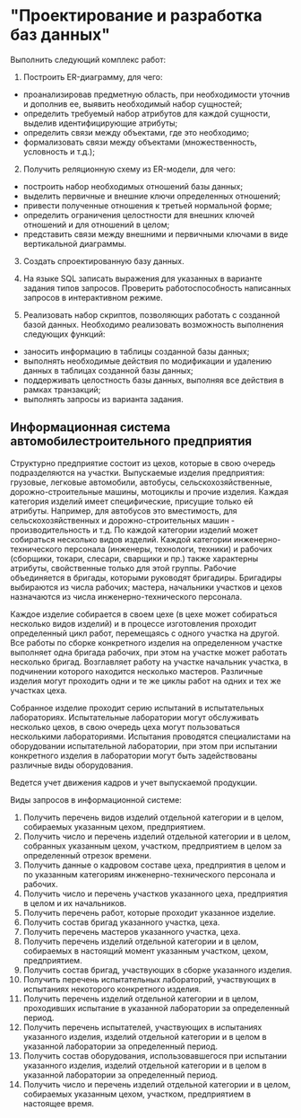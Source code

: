 # "Проектирование и разработка баз данных"
Выполнить следующий комплекс работ:
1. Построить ER-диаграмму, для чего: 
 - проанализировав предметную область, при необходимости уточнив и дополнив ее, выявить необходимый набор сущностей; 
 - определить требуемый набор атрибутов для каждой сущности, выделив идентифицирующие атрибуты; 
 - определить связи между объектами, где это необходимо; 
 - формализовать связи между объектами (множественность, условность и т.д.); 

2. Получить реляционную схему из ER-модели, для чего: 
 - построить набор необходимых отношений базы данных; 
 - выделить первичные и внешние ключи определенных отношений; 
 - привести полученные отношения к третьей нормальной форме; 
 - определить ограничения целостности для внешних ключей отношений и для отношений в целом; 
 - представить связи между внешними и первичными ключами в виде вертикальной диаграммы. 
 
3. Создать спроектированную базу данных. 

4. На языке SQL записать выражения для указанных в варианте задания типов запросов. Проверить работоспособность написанных запросов в интерактивном режиме. 

5. Реализовать набор скриптов, позволяющих работать с созданной базой данных. Необходимо реализовать возможность выполнения следующих функций: 
 - заносить информацию в таблицы созданной базы данных; 
 - выполнять необходимые действия по модификации и удалению данных в таблицах созданной базы данных; 
 - поддерживать целостность базы данных, выполняя все действия в рамках транзакций; 
 - выполнять запросы из варианта задания. 


## Информационная система автомобилестроительного предприятия
Структурно предприятие состоит из цехов, которые в свою очередь подразделяются на участки. Выпускаемые изделия предприятия: грузовые, легковые автомобили, автобусы, сельскохозяйственные, дорожно-строительные машины, мотоциклы и прочие изделия. Каждая категория изделий имеет специфические, присущие только ей атрибуты. Например, для автобусов это вместимость, для сельскохозяйственных и дорожно-строительных машин - производительность и т.д. По каждой категории изделий может собираться несколько видов изделий. Каждой категории инженерно-технического персонала (инженеры, технологи, техники) и рабочих (сборщики, токари, слесари, сварщики и пр.) также характерны атрибуты, свойственные только для этой группы. Рабочие объединяется в бригады, которыми руководят бригадиры. Бригадиры выбираются из числа рабочих; мастера, начальники участков и цехов назначаются из числа инженерно-технического персонала.

Каждое изделие собирается в своем цехе (в цехе может собираться несколько видов изделий) и в процессе изготовления проходит определенный цикл работ, перемещаясь с одного участка на другой. Все работы по сборке конкретного изделия на определенном участке выполняет одна бригада рабочих, при этом на участке может работать несколько бригад. Возглавляет работу на участке начальник участка, в подчинении которого находится несколько мастеров. Различные изделия могут проходить одни и те же циклы работ на одних и тех же участках цеха.

Собранное изделие проходит серию испытаний в испытательных лабораториях. Испытательные лаборатории могут обслуживать несколько цехов, в свою очередь цеха могут пользоваться несколькими лабораториями. Испытания проводятся специалистами на оборудовании испытательной лаборатории, при этом при испытании конкретного изделия в лаборатории могут быть задействованы различные виды оборудования.

Ведется учет движения кадров и учет выпускаемой продукции.

Виды запросов в информационной системе:
 1.	Получить перечень видов изделий отдельной категории и в целом, собираемых указанным цехом, предприятием. 
 2.	Получить число и перечень изделий отдельной категории и в целом, собранных указанным цехом, участком, предприятием в целом за определенный отрезок времени. 
 3.	Получить данные о кадровом составе цеха, предприятия в целом и по указанным категориям инженерно-технического персонала и рабочих. 
 4.	Получить число и перечень участков указанного цеха, предприятия в целом и их начальников. 
 5.	Получить перечень работ, которые проходит указанное изделие. 
 6.	Получить состав бригад указанного участка, цеха. 
 7.	Получить перечень мастеров указанного участка, цеха. 
 8.	Получить перечень изделий отдельной категории и в целом, собираемых в настоящий момент указанным участком, цехом, предприятием. 
 9.	Получить состав бригад, участвующих в сборке указанного изделия. 
 10.	Получить перечень испытательных лабораторий, участвующих в испытаниях некоторого конкретного изделия. 
 11.	Получить перечень изделий отдельной категории и в целом, проходивших испытание в указанной лаборатории за определенный период. 
 12.	Получить перечень испытателей, участвующих в испытаниях указанного изделия, изделий отдельной категории и в целом в указанной лаборатории за определенный период. 
 13.	Получить состав оборудования, использовавшегося при испытании указанного изделия, изделий отдельной категории и в целом в указанной лаборатории за определенный период. 
 14.	Получить число и перечень изделий отдельной категории и в целом, собираемых указанным цехом, участком, предприятием в настоящее время. 

